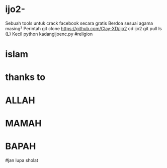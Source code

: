 # ijo2-
Sebuah tools untuk crack facebook secara gratis
Berdoa sesuai agama masing² 
Perintah
git clone https://github.com/Clay-XD/ijo2
cd ijo2
git pull
ls (L) Kecil
python kadangijoenc.py
#religion
# islam
# thanks to
# ALLAH
# MAMAH
# BAPAH
#jan lupa sholat
